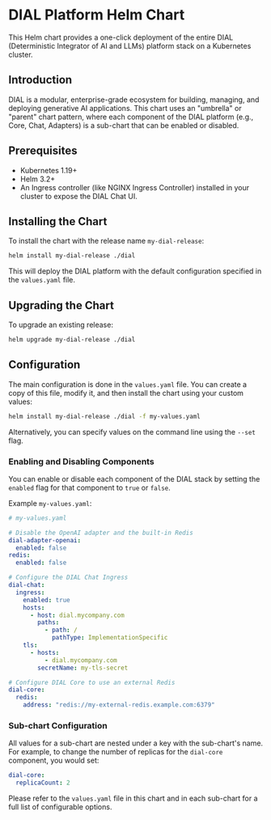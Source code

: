 # DIAL Platform Helm Chart

This Helm chart provides a one-click deployment of the entire DIAL (Deterministic Integrator of AI and LLMs) platform stack on a Kubernetes cluster.

## Introduction

DIAL is a modular, enterprise-grade ecosystem for building, managing, and deploying generative AI applications. This chart uses an "umbrella" or "parent" chart pattern, where each component of the DIAL platform (e.g., Core, Chat, Adapters) is a sub-chart that can be enabled or disabled.

## Prerequisites

*   Kubernetes 1.19+
*   Helm 3.2+
*   An Ingress controller (like NGINX Ingress Controller) installed in your cluster to expose the DIAL Chat UI.

## Installing the Chart

To install the chart with the release name `my-dial-release`:

```bash
helm install my-dial-release ./dial
```

This will deploy the DIAL platform with the default configuration specified in the `values.yaml` file.

## Upgrading the Chart

To upgrade an existing release:

```bash
helm upgrade my-dial-release ./dial
```

## Configuration

The main configuration is done in the `values.yaml` file. You can create a copy of this file, modify it, and then install the chart using your custom values:

```bash
helm install my-dial-release ./dial -f my-values.yaml
```

Alternatively, you can specify values on the command line using the `--set` flag.

### Enabling and Disabling Components

You can enable or disable each component of the DIAL stack by setting the `enabled` flag for that component to `true` or `false`.

Example `my-values.yaml`:

```yaml
# my-values.yaml

# Disable the OpenAI adapter and the built-in Redis
dial-adapter-openai:
  enabled: false
redis:
  enabled: false

# Configure the DIAL Chat Ingress
dial-chat:
  ingress:
    enabled: true
    hosts:
      - host: dial.mycompany.com
        paths:
          - path: /
            pathType: ImplementationSpecific
    tls:
      - hosts:
          - dial.mycompany.com
        secretName: my-tls-secret

# Configure DIAL Core to use an external Redis
dial-core:
  redis:
    address: "redis://my-external-redis.example.com:6379"
```

### Sub-chart Configuration

All values for a sub-chart are nested under a key with the sub-chart's name. For example, to change the number of replicas for the `dial-core` component, you would set:

```yaml
dial-core:
  replicaCount: 2
```

Please refer to the `values.yaml` file in this chart and in each sub-chart for a full list of configurable options.

